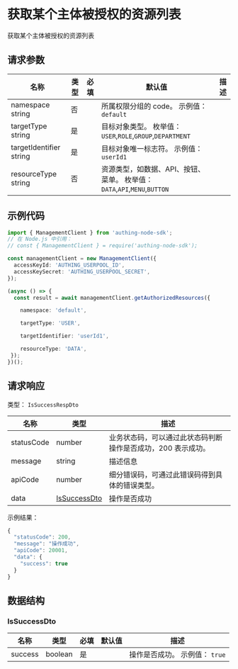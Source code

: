 # 获取某个主体被授权的资源列表

<!--
  警告⚠️：
  不要直接修改该文档，
  https://github.com/Authing/authing-docs-factory
  使用该项目进行生成
-->

获取某个主体被授权的资源列表

## 请求参数

| 名称 | 类型 | 必填 | 默认值 | 描述 |
| ---- | ---- | ---- | ---- | ---- |
| namespace  string  | 否 |  | 所属权限分组的 code。 示例值： `default` |
| targetType  string  | 是 |  | 目标对象类型。 枚举值：`USER`,`ROLE`,`GROUP`,`DEPARTMENT` |
| targetIdentifier  string  | 是 |  | 目标对象唯一标志符。 示例值： `userId1` |
| resourceType  string  | 否 |  | 资源类型，如数据、API、按钮、菜单。 枚举值：`DATA`,`API`,`MENU`,`BUTTON` |


## 示例代码

```ts
import { ManagementClient } from 'authing-node-sdk';
// 在 Node.js 中引用：
// const { ManagementClient } = require('authing-node-sdk');

const managementClient = new ManagementClient({
  accessKeyId: 'AUTHING_USERPOOL_ID',
  accessKeySecret: 'AUTHING_USERPOOL_SECRET',
});

(async () => {
  const result = await managementClient.getAuthorizedResources({

    namespace: 'default',

    targetType: 'USER',

    targetIdentifier: 'userId1',

    resourceType: 'DATA',
 });
})();
```



## 请求响应

类型： `IsSuccessRespDto`

| 名称 | 类型 | 描述 |
| ---- | ---- | ---- |
| statusCode | number | 业务状态码，可以通过此状态码判断操作是否成功，200 表示成功。 |
| message | string | 描述信息 |
| apiCode | number | 细分错误码，可通过此错误码得到具体的错误类型。 |
| data | <a href="#IsSuccessDto">IsSuccessDto</a> | 操作是否成功 |



示例结果：

```js
{
  "statusCode": 200,
  "message": "操作成功",
  "apiCode": 20001,
  "data": {
    "success": true
  }
}
```

## 数据结构


### <a id="IsSuccessDto"></a> IsSuccessDto

| 名称 | 类型 | 必填 |默认值| 描述 |
| ---- |  ---- | ---- | --- | ---- |
| success | boolean | 是 |  | 操作是否成功。 示例值： `true`  |


